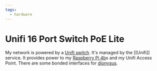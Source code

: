 ```yaml
---
tags:
  - hardware
---
```


# Unifi 16 Port Switch PoE Lite

My network is powered by a [Unifi switch](https://eu.store.ui.com/eu/en/products/usw-lite-16-poe). It's managed by the [[Unifi]] service. It provides power to my [Raspberry Pi 4b](Raspberry%20Pi%204b.md)s and my Unifi Access Point. There are some bonded interfaces for [dionysus](dionysus).
